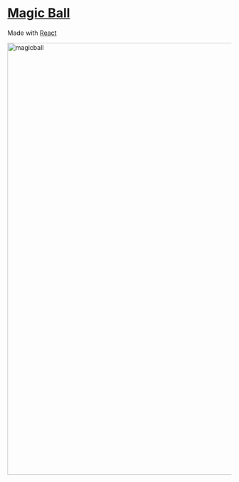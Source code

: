 # [Magic Ball](https://www.charlestolentino.com/MagicBall/) 

Made with [React](https://reactjs.org/)

<img width="971" alt="magicball" src="https://user-images.githubusercontent.com/32027194/45206890-1e8a6100-b23b-11e8-906d-9eadf765329d.png">
